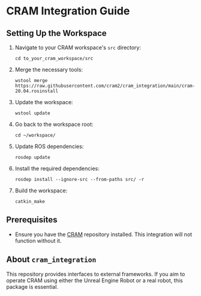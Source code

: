 # CRAM Integration Guide

## Setting Up the Workspace
1. Navigate to your CRAM workspace's `src` directory:
   ```
   cd to_your_cram_workspace/src
   ```
2. Merge the necessary tools:
   ```
   wstool merge https://raw.githubusercontent.com/cram2/cram_integration/main/cram-20.04.rosinstall
   ```
3. Update the workspace:
   ```
   wstool update
   ```
4. Go back to the workspace root:
   ```
   cd ~/workspace/
   ```
5. Update ROS dependencies:
   ```
   rosdep update
   ```
6. Install the required dependencies:
   ```
   rosdep install --ignore-src --from-paths src/ -r
   ```
7. Build the workspace:
   ```
   catkin_make
   ```

## Prerequisites
- Ensure you have the [CRAM](https://github.com/cram2/cram/tree/devel) repository installed. This integration will not function without it.

## About `cram_integration`
This repository provides interfaces to external frameworks. If you aim to operate CRAM using either the Unreal Engine Robot or a real robot, this package is essential.
